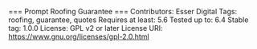 === Prompt Roofing Guarantee ===
Contributors: Esser Digital
Tags: roofing, guarantee, quotes
Requires at least: 5.6
Tested up to: 6.4
Stable tag: 1.0.0
License: GPL v2 or later
License URI: https://www.gnu.org/licenses/gpl-2.0.html

